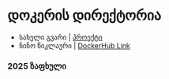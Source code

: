 # დოკერის დირექტორია

- სახელი გვარი | [პროექტი](/მისამართი)
- ნინო წიკლაური | [DockerHub Link](https://hub.docker.com/r/tsiklaurii/flask-demo)

### 2025 ზაფხული
